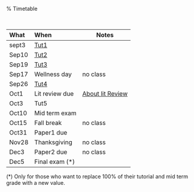 % Timetable


<br clear=all>

|What  | When            |  Notes  |
|:-----|:----------------|---------|
|sept3 | [Tut1](hw1.html)            |         |
|Sep10  | [Tut2](hw2.html)            |         |
|Sep19 | [Tut3](hw3.html)            |         |
|Sep17 | Wellness day    | no class|
|Sep26 | [Tut4](hw4.html)            |         |
|Oct1  | Lit review due  |  [About lit Review](litreview.html)       |
|Oct3  | Tut5            |         |
|Oct10 | Mid term exam   |         |
|Oct15 | Fall break      | no class|
|Oct31 | Paper1 due      |         |
|Nov28 | Thanksgiving    | no class|
|Dec3  | Paper2 due      | no class|
|Dec5  | Final exam (\*) |         |

(\*) Only for those who want to replace 100% of their tutorial and mid term grade with a new value.


